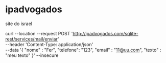 # ipadvogados
site do israel

curl --location --request POST 'http://ipadvogados.com/sqlite-rest/services/mail/enviar' \
--header 'Content-Type: application/json' \
--data '{
    "nome" : "Fer",
    "telefone": "123",
    "email" : "11@uu.com",
    "texto" : "meu texto"
}' --insecure
